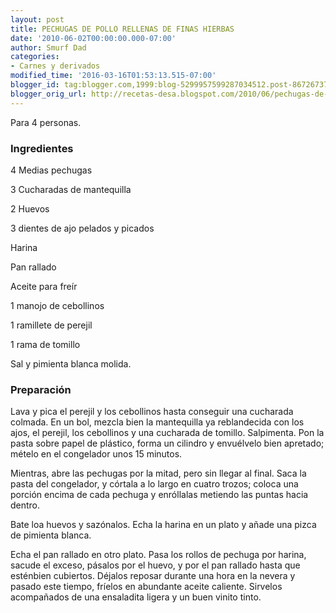 ```yaml
---
layout: post
title: PECHUGAS DE POLLO RELLENAS DE FINAS HIERBAS
date: '2010-06-02T00:00:00.000-07:00'
author: Smurf Dad
categories:
- Carnes y derivados
modified_time: '2016-03-16T01:53:13.515-07:00'
blogger_id: tag:blogger.com,1999:blog-5299957599287034512.post-8672673755492494842
blogger_orig_url: http://recetas-desa.blogspot.com/2010/06/pechugas-de-pollo-rellenas-de-finas.html
---
```


Para 4 personas.

<h3>Ingredientes</h3>


4 Medias pechugas

3 Cucharadas de mantequilla

2 Huevos

3 dientes de ajo pelados y picados

Harina

Pan rallado

Aceite para fre&iacute;r

1 manojo de cebollinos

1 ramillete de perejil

1 rama de tomillo

Sal y pimienta blanca molida.

<h3>Preparaci&oacute;n</h3>


Lava y pica el perejil y los cebollinos hasta conseguir una cucharada colmada. En un bol, mezcla bien la mantequilla ya reblandecida con los ajos, el perejil, los cebollinos y una cucharada de tomillo. Salpimenta. Pon la pasta sobre papel de pl&aacute;stico, forma un cilindro y envu&eacute;lvelo bien apretado; m&eacute;telo en el congelador unos 15 minutos.

Mientras, abre las pechugas por la mitad, pero sin llegar al final. Saca la pasta del congelador, y c&oacute;rtala a lo largo en cuatro trozos; coloca una porci&oacute;n encima de cada pechuga y enr&oacute;llalas metiendo las puntas hacia dentro.

Bate loa huevos y saz&oacute;nalos. Echa la harina en un plato y a&ntilde;ade una pizca de pimienta blanca.

Echa el pan rallado en otro plato. Pasa los rollos de pechuga por harina, sacude el exceso, p&aacute;salos por el huevo, y por el pan rallado hasta que est&eacute;nbien cubiertos. D&eacute;jalos reposar durante una hora en la nevera y pasado este tiempo, fr&iacute;elos en abundante aceite caliente. Sirvelos acompa&ntilde;ados de una ensaladita ligera y un buen vinito tinto.

